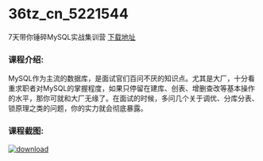 # 36tz_cn_5221544
7天带你锤碎MySQL实战集训营
[下载地址](http://www.36tz.cn/article/5221544 "下载地址")
### 课程介绍:
MySQL作为主流的数据库，是面试官们百问不厌的知识点。尤其是大厂，十分看重求职者对MySQL的掌握程度，如果只停留在建库、创表、增删查改等基本操作的水平，那你可就和大厂无缘了。在面试的时候，多问几个关于调优、分库分表、锁原理之类的问题，你的实力就会彻底暴露。

### 课程截图:
[![download](http://36tz.cn/muke_img/2021_11_2-13.png "下载地址")](http://www.36tz.cn "下载地址")
